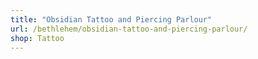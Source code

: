 ```yaml
---
title: "Obsidian Tattoo and Piercing Parlour"
url: /bethlehem/obsidian-tattoo-and-piercing-parlour/
shop: Tattoo
---
```

